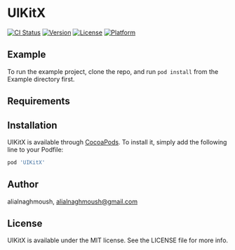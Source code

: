 # UIKitX

[![CI Status](https://img.shields.io/travis/alialnaghmoush/UIKitX.svg?style=flat)](https://travis-ci.org/alialnaghmoush/UIKitX)
[![Version](https://img.shields.io/cocoapods/v/UIKitX.svg?style=flat)](https://cocoapods.org/pods/UIKitX)
[![License](https://img.shields.io/cocoapods/l/UIKitX.svg?style=flat)](https://cocoapods.org/pods/UIKitX)
[![Platform](https://img.shields.io/cocoapods/p/UIKitX.svg?style=flat)](https://cocoapods.org/pods/UIKitX)

## Example

To run the example project, clone the repo, and run `pod install` from the Example directory first.

## Requirements

## Installation

UIKitX is available through [CocoaPods](https://cocoapods.org). To install
it, simply add the following line to your Podfile:

```ruby
pod 'UIKitX'
```

## Author

alialnaghmoush, alialnaghmoush@gmail.com

## License

UIKitX is available under the MIT license. See the LICENSE file for more info.
